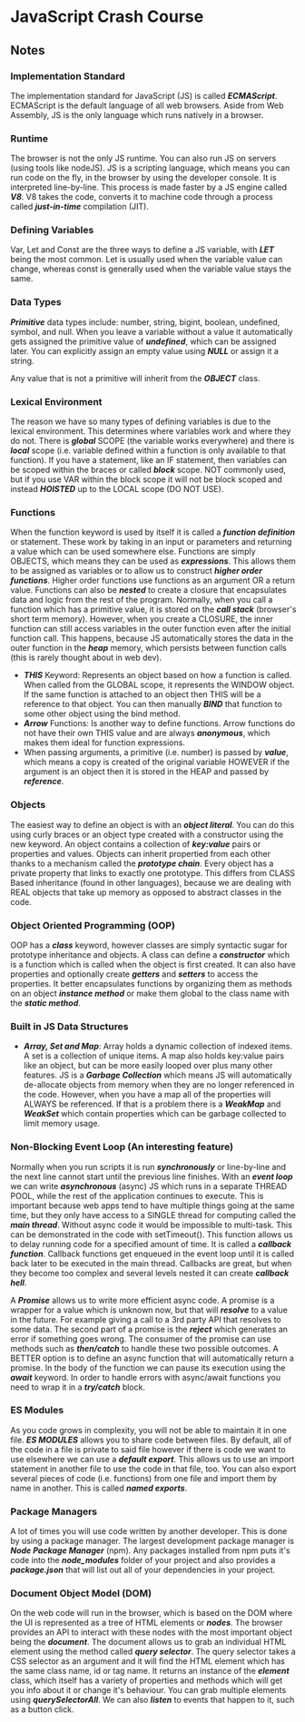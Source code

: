 # JavaScript Crash Course

## Notes

### Implementation Standard

The implementation standard for JavaScript (JS) is called **_ECMAScript_**. ECMAScript is the default language of all web browsers. Aside from Web Assembly, JS is the only language which runs natively in a browser.

### Runtime

The browser is not the only JS runtime. You can also run JS on servers (using tools like nodeJS). JS is a scripting language, which means you can run code on the fly, in the browser by using the developer console. It is interpreted line-by-line. This process is made faster by a JS engine called _**V8**_. V8 takes the code, converts it to machine code through a process called _**just-in-time**_ compilation (JIT).

### Defining Variables

Var, Let and Const are the three ways to define a JS variable, with _**LET**_ being the most common. Let is usually used when the variable value can change, whereas const is generally used when the variable value stays the same.

### Data Types

**_Primitive_** data types include: number, string, bigint, boolean, undefined, symbol, and null. When you leave a variable without a value it automatically gets assigned the primitive value of **_undefined_**, which can be assigned later. You can explicitly assign an empty value using **_NULL_** or assign it a string.

Any value that is not a primitive will inherit from the _**OBJECT**_ class.

### Lexical Environment

The reason we have so many types of defining variables is due to the lexical environment. This determines where variables work and where they do not. There is _**global**_ SCOPE (the variable works everywhere) and there is _**local**_ scope (i.e. variable defined within a function is only available to that function). If you have a statement, like an IF statement, then variables can be scoped within the braces or called _**block**_ scope. NOT commonly used, but if you use VAR within the block scope it will not be block scoped and instead _**HOISTED**_ up to the LOCAL scope (DO NOT USE).

### Functions

When the function keyword is used by itself it is called a _**function definition**_ or statement. These work by taking in an input or parameters and returning a value which can be used somewhere else. Functions are simply OBJECTS, which means they can be used as _**expressions**_. This allows them to be assigned as variables or to allow us to construct _**higher order functions**_. Higher order functions use functions as an argument OR a return value. Functions can also be _**nested**_ to create a closure that encapsulates data and logic from the rest of the program. Normally, when you call a function which has a primitive value, it is stored on the _**call stack**_ (browser's short term memory). However, when you create a CLOSURE, the inner function can still access variables in the outer function even after the initial function call. This happens, because JS automatically stores the data in the outer function in the _**heap**_ memory, which persists between function calls (this is rarely thought about in web dev).

- _**THIS**_ Keyword: Represents an object based on how a function is called. When called from the GLOBAL scope, it represents the WINDOW object. If the same function is attached to an object then THIS will be a reference to that object. You can then manually _**BIND**_ that function to some other object using the bind method.
- _**Arrow**_ Functions: Is another way to define functions. Arrow functions do not have their own THIS value and are always _**anonymous**_, which makes them ideal for function expressions.
- When passing arguments, a primitive (i.e. number) is passed by _**value**_, which means a copy is created of the original variable HOWEVER if the argument is an object then it is stored in the HEAP and passed by _**reference**_.

### Objects

The easiest way to define an object is with an _**object literal**_. You can do this using curly braces or an object type created with a constructor using the new keyword. An object contains a collection of _**key:value**_ pairs or properties and values. Objects can inherit propertied from each other thanks to a mechanism called the _**prototype chain**_. Every object has a private property that links to exactly one prototype. This differs from CLASS Based inheritance (found in other languages), because we are dealing with REAL objects that take up memory as opposed to abstract classes in the code.

### Object Oriented Programming (OOP)

OOP has a _**class**_ keyword, however classes are simply syntactic sugar for prototype inheritance and objects. A class can define a _**constructor**_ which is a function which is called when the object is first created. It can also have properties and optionally create _**getters**_ and _**setters**_ to access the properties. It better encapsulates functions by organizing them as methods on an object _**instance method**_ or make them global to the class name with the _**static method**_.

### Built in JS Data Structures

- _**Array, Set and Map**_: Array holds a dynamic collection of indexed items. A set is a collection of unique items. A map also holds key:value pairs like an object, but can be more easily looped over plus many other features. JS is a _**Garbage Collection**_ which means JS will automatically de-allocate objects from memory when they are no longer referenced in the code. However, when you have a map all of the properties will ALWAYS be referenced. If that is a problem there is a _**WeakMap**_ and _**WeakSet**_ which contain properties which can be garbage collected to limit memory usage.

### Non-Blocking Event Loop (An interesting feature)

Normally when you run scripts it is run _**synchronously**_ or line-by-line and the next line cannot start until the previous line finishes. With an _**event loop**_ we can write _**asynchronous**_ (async) JS which runs in a separate THREAD POOL, while the rest of the application continues to execute. This is important because web apps tend to have multiple things going at the same time, but they only have access to a SINGLE thread for computing called the _**main thread**_. Without async code it would be impossible to multi-task. This can be demonstrated in the code with setTimeout(). This function allows us to delay running code for a specified amount of time. It is called a **_callback function_**. Callback functions get enqueued in the event loop until it is called back later to be executed in the main thread. Callbacks are great, but when they become too complex and several levels nested it can create **_callback hell_**.

A _**Promise**_ allows us to write more efficient async code. A promise is a wrapper for a value which is unknown now, but that will _**resolve**_ to a value in the future. For example giving a call to a 3rd party API that resolves to some data. The second part of a promise is the _**reject**_ which generates an error if something goes wrong. The consumer of the promise can use methods such as _**then/catch**_ to handle these two possible outcomes. A BETTER option is to define an async function that will automatically return a promise. In the body of the function we can pause its execution using the _**await**_ keyword. In order to handle errors with async/await functions you need to wrap it in a _**try/catch**_ block.

### ES Modules

As you code grows in complexity, you will not be able to maintain it in one file. **_ES MODULES_** allows you to share code between files. By default, all of the code in a file is private to said file however if there is code we want to use elsewhere we can use a **_default export_**. This allows us to use an import statement in another file to use the code in that file, too. You can also export several pieces of code (i.e. functions) from one file and import them by name in another. This is called _**named exports**_.

### Package Managers

A lot of times you will use code written by another developer. This is done by using a package manager. The largest development package manager is _**Node Package Manager**_ (npm). Any packages installed from npm puts it's code into the _**node_modules**_ folder of your project and also provides a _**package.json**_ that will list out all of your dependencies in your project.

### Document Object Model (DOM)

On the web code will run in the browser, which is based on the DOM where the UI is represented as a tree of HTML elements or _**nodes**_. The browser provides an API to interact with these nodes with the most important object being the _**document**_. The document allows us to grab an individual HTML element using the method called _**query selector**_. The query selector takes a CSS selector as an argument and it will find the HTML element which has the same class name, id or tag name. It returns an instance of the _**element**_ class, which itself has a variety of properties and methods which will get you info about it or change it's behaviour. You can grab multiple elements using **_querySelectorAll_**. We can also _**listen**_ to events that happen to it, such as a button click.
